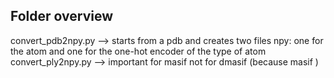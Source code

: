 ## Folder overview

convert_pdb2npy.py --> starts from a pdb and creates two files npy: one for the atom and one for the one-hot encoder of the type of atom
convert_ply2npy.py --> important for masif not for dmasif (because masif )